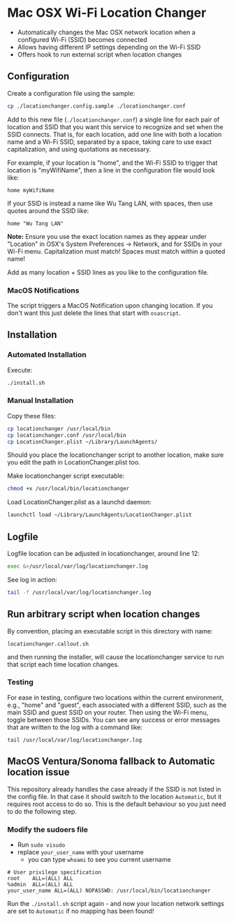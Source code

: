 # Mac OSX Wi-Fi Location Changer

* Automatically changes the Mac OSX network location when a configured Wi-Fi (SSID) becomes connected
* Allows having different IP settings depending on the Wi-Fi SSID
* Offers hook to run external script when location changes

## Configuration
Create a configuration file using the sample:

```bash
cp ./locationchanger.config.sample ./locationchanger.conf
```

Add to this new file (`./locationchanger.conf`) a single line for each pair of location and SSID that you want this service to recognize and set when the SSID connects. That is, for each location, add one line with both a location name and a Wi-Fi SSID, separated by a space, taking care to use exact capitalization, and using quotations as necessary.

For example, if your location is "home", and the Wi-Fi SSID to trigger that location is "myWifiName", then a line in the configuration file would look like:

`home myWifiName`

If your SSID is instead a name like Wu Tang LAN, with spaces, then use quotes around the SSID like:

`home "Wu Tang LAN"`

**Note:** Ensure you use the exact location names as they appear under "Location" in OSX's System Preferences -> Network, and for SSIDs in your Wi-Fi menu. Capitalization must match! Spaces must match within a quoted name!

Add as many location + SSID lines as you like to the configuration file.

### MacOS Notifications
The script triggers a MacOS Notification upon changing location. If you don't want this just delete the lines that start with `osascript`.

## Installation

### Automated Installation

Execute:
```bash
./install.sh
```

### Manual Installation

Copy these files:
```bash
cp locationchanger /usr/local/bin
cp locationchanger.conf /usr/local/bin
cp LocationChanger.plist ~/Library/LaunchAgents/
```
Should you place the locationchanger script to another location, make sure you edit the path in LocationChanger.plist too.

Make locationchanger script executable:
```bash
chmod +x /usr/local/bin/locationchanger
```
Load LocationChanger.plist as a launchd daemon:
```bash
launchctl load ~/Library/LaunchAgents/LocationChanger.plist
```
## Logfile

Logfile location can be adjusted in locationchanger, around line 12:
```bash
exec &>/usr/local/var/log/locationchanger.log
```
See log in action:
```bash
tail -f /usr/local/var/log/locationchanger.log
```

## Run arbitrary script when location changes

By convention, placing an executable script in this directory with name:

`locationchanger.callout.sh`

and then running the installer, will cause the locationchanger service to run that script each time location changes.

### Testing

For ease in testing, configure two locations within the current environment, e.g., "home" and "guest", each associated with a different SSID, such as the main SSID and guest SSID on your router. Then using the Wi-Fi menu, toggle between those SSIDs. You can see any success or error messages that are written to the log with a command like:

```
tail /usr/local/var/log/locationchanger.log
```

## MacOS Ventura/Sonoma fallback to Automatic location issue

This repository already handles the case already if the SSID is not listed in the config file. In that case it should switch to the location `Automatic`, but it requires root access to do so.
This is the default behaviour so you just need to do the following step. 

### Modify the sudoers file
- Run `sudo visudo`
- replace `your_user_name` with your username
  - you can type `whoami` to see you current username

```
# User privilege specification
root    ALL=(ALL) ALL
%admin  ALL=(ALL) ALL
your_user_name ALL=(ALL) NOPASSWD: /usr/local/bin/locationchanger
```

Run the `./install.sh` script again - and now your location network settings are set to `Automatic` if no mapping has been found!  
